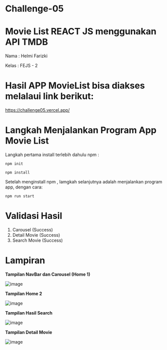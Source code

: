 # Challenge-05

# Movie List REACT JS menggunakan API TMDB
Nama : Helmi Farizki

Kelas : FEJS - 2

# Hasil APP MovieList bisa diakses melalaui link berikut: 

https://challenge05.vercel.app/


# Langkah Menjalankan Program App Movie List
Langkah pertama install terlebih dahulu npm :
```
npm init
```

```
npm install
```

Setelah menginstall npm , lamgkah selanjutnya adalah menjalankan program app, dengan cara:
```
npm run start
```

# Validasi Hasil
1. Carousel (Success)
2. Detail Movie (Success)
3. Search Movie (Success)

# Lampiran

**Tampilan NavBar dan Carousel (Home 1)**

![image](https://user-images.githubusercontent.com/95130275/194567778-2c7f504d-ac4f-400c-a725-b28166bf9b2e.png)


**Tampilan Home 2**

![image](https://user-images.githubusercontent.com/95130275/194568152-f53dace8-b154-4dbd-8836-1b080e5c2536.png)


**Tampilan Hasil Search**

![image](https://user-images.githubusercontent.com/95130275/194568365-cd70ef3c-caba-4889-97a5-79c2c51076dc.png)

**Tampilan Detail Movie**

![image](https://user-images.githubusercontent.com/95130275/194568593-cd02d63b-439b-4025-b454-04539a9c2cc8.png)





